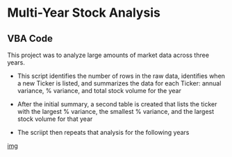 # Multi-Year Stock Analysis #

## VBA Code ##

This project was to analyze large amounts of market data across three years.  

* This script identifies the number of rows in the raw data, identifies when a new Ticker is listed, and summarizes the data for each Ticker: annual variance, % variance, and total stock volume for the year

* After the initial summary, a second table is created that lists the ticker with the largest % variance, the smallest % variance, and the largest stock volume for that year

* The scriipt then repeats that analysis for the following years


[img](./Stock_Analysis/blob/main/2018%20Worksheet%20Screenshot.png)
